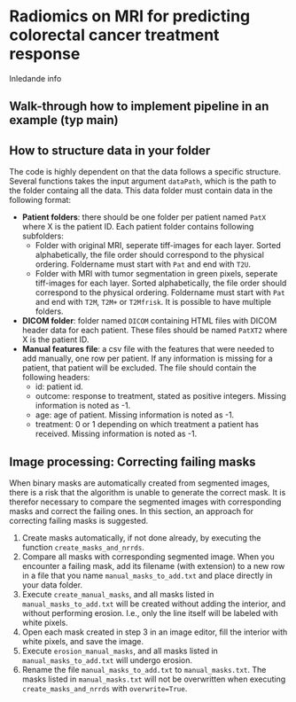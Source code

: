 # Radiomics on MRI for predicting colorectal cancer treatment response

Inledande info

## Walk-through how to implement pipeline in an example (typ main)

## How to structure data in your folder
The code is highly dependent on that the data follows a specific structure. Several functions takes the input argument `dataPath`, which is the path to the folder containg all the data. This data folder must contain data in the following format:

* **Patient folders**: there should be one folder per patient named `PatX` where X is the patient ID. Each patient folder contains following subfolders: 
  * Folder with original MRI, seperate tiff-images for each layer. Sorted alphabetically, the file order should correspond to the physical ordering. Foldername must start with `Pat` and end with `T2U`.
  * Folder with MRI with tumor segmentation in green pixels, seperate tiff-images for each layer. Sorted alphabetically, the file order should correspond to the physical ordering. Foldername must start with `Pat` and end with `T2M`, `T2M+` or `T2Mfrisk`. It is possible to have multiple folders.
* **DICOM folder**: folder named `DICOM` containing HTML files with DICOM header data for each patient. These files should be named `PatXT2` where X is the patient ID.
* **Manual features file**: a csv file with the features that were needed to add manually, one row per patient. If any information is missing for a patient, that patient will be excluded. The file should contain the following headers:
  * id: patient id.
  * outcome: response to treatment, stated as positive integers. Missing information is noted as -1.
  * age: age of patient. Missing information is noted as -1.
  * treatment: 0 or 1 depending on which treatment a patient has received. Missing information is noted as -1.


## Image processing: Correcting failing masks
When binary masks are automatically created from segmented images, there is a risk that the algorithm is unable to generate the correct mask. It is therefor necessary to compare the segmented images with corresponding masks and correct the failing ones. In this section, an approach for correcting failing masks is suggested. 
1.	Create masks automatically, if not done already, by executing the function `create_masks_and_nrrds`. 
2.	Compare all masks with corresponding segmented image. When you encounter a failing mask, add its filename (with extension) to a new row in a file that you name `manual_masks_to_add.txt` and place directly in your data folder. 
3.	Execute `create_manual_masks`, and all masks listed in `manual_masks_to_add.txt` will be created without adding the interior, and without performing erosion. I.e., only the line itself will be labeled with white pixels. 
4.	Open each mask created in step 3 in an image editor, fill the interior with white pixels, and save the image. 
5.	Execute `erosion_manual_masks`, and all masks listed in `manual_masks_to_add.txt` will undergo erosion. 
6.	Rename the file `manual_masks_to_add.txt` to `manual_masks.txt`. The masks listed in `manual_masks.txt` will not be overwritten when executing `create_masks_and_nrrds` with `overwrite=True`. 
